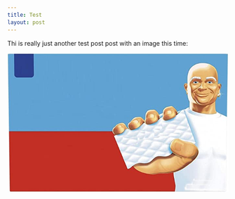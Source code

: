 ```yaml
---
title: Test
layout: post
---
```


Thi is really just another test post post with an image this time:

![magic](/assets/magic.jpg)